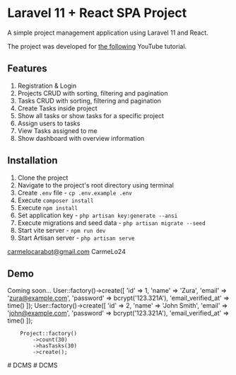 # Laravel 11 + React SPA Project
A simple project management application using Laravel 11 and React.

The project was developed for [the following](https://youtu.be/VrQRa-afCAk) YouTube tutorial.

## Features
1. Registration & Login
2. Projects CRUD with sorting, filtering and pagination
3. Tasks CRUD with sorting, filtering and pagination
4. Create Tasks inside project
5. Show all tasks or show tasks for a specific project
6. Assign users to tasks
7. View Tasks assigned to me
8. Show dashboard with overview information

## Installation
1. Clone the project
2. Navigate to the project's root directory using terminal
3. Create `.env` file - `cp .env.example .env`
4. Execute `composer install`
5. Execute `npm install`
6. Set application key - `php artisan key:generate --ansi`
7. Execute migrations and seed data - `php artisan migrate --seed`
8. Start vite server - `npm run dev`
9. Start Artisan server - `php artisan serve`

carmelocarabot@gmail.com
CarmeLo24
## Demo
Coming soon...
User::factory()->create([
            'id' => 1,
            'name' => 'Zura',
            'email' => 'zura@example.com',
            'password' => bcrypt('123.321A'),
            'email_verified_at' => time()
        ]);
        User::factory()->create([
            'id' => 2,
            'name' => 'John Smith',
            'email' => 'john@example.com',
            'password' => bcrypt('123.321A'),
            'email_verified_at' => time()
        ]);

        Project::factory()
            ->count(30)
            ->hasTasks(30)
            ->create();

#   D C M S  
 #   D C M S  
 
